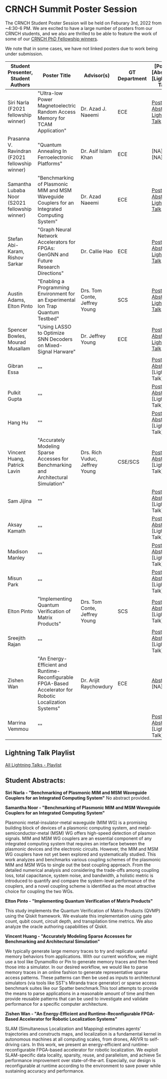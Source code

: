 # CRNCH Summit Poster Session
The CRNCH Student Poster Session will be held on Feburary 3rd, 2022 from ~4:30-6 PM. We are excited to have a large number of posters from our CRNCH students, and we also are thrilled to be able to feature the work of some of our [CRNCH PhD Fellowship winners](https://crnch.gatech.edu/content/crnch-fellowship).

We note that in some cases, we have not linked posters due to work being under submission. 

| Student Presenter, Student Authors | Poster Title | Advisor(s) | GT Department | [Poster] [Abstract] [Lightning Talk] |
| ---------------------------------- | ------------ | ---------- | -------------|-------------------|
| Siri Narla   (F2021 fellowship winner) | "Ultra-low Power Magnetoelectric Random Access Memory for TCAM Application" |   Dr. Azad J. Naeemi | ECE | [Poster](https://github.com/gt-crnch/crnch-summit-2022/blob/main/student_poster_session/student_posters/Siri_Narla_CRNCH_Summit22_Poster.pdf) [Abstract](#sn) [Lightning Talk](https://mediaspace.gatech.edu/media/Siri+Narla+-+Ultra-low+Power+Magnetoelectric+Random+Access+Memory+for+TCAM+Application/1_mxkw8d4o) |
| Prasanna V. Ravindran (F2021 fellowship winner) | "Quantum Annealing In Ferroelectronic Platforms" |  Dr. Asif Islam Khan |  ECE | [NA] [NA] [NA] |
| Samantha Lubaba Noor  (S2021 fellowship winner) | "Benchmarking of Plasmonic MIM and MSM Waveguide Couplers for an Integrated Computing System" | Dr. Azad Naeemi | ECE | [Poster](https://github.com/gt-crnch/crnch-summit-2022/blob/main/student_poster_session/student_posters/Samantha_Noor_CF_CRNCH_Summit22_Poster.pdf) [Abstract](#san) [Lightning Talk](https://mediaspace.gatech.edu/media/Samantha+Lubaba+Noor+-+Benchmarking+of+Plasmonic+MIM+and+MSM+Waveguide+Couplers+for+an+Integrated+Computing+System/1_0wrzn1lo) |
| Stefan Abi-Karam, Rishov Sarkar | "Graph Neural Network Accelerators for FPGAs: GenGNN and Future Research Directions" | Dr. Callie Hao | ECE | [Poster](https://github.com/gt-crnch/crnch-summit-2022/blob/main/student_poster_session/student_posters/Stefan_AbiKaram_et_al_CRNCH_Summit22_Poster.pdf) [Abstract](#sakm) [Lightning Talk](https://mediaspace.gatech.edu/media/Stefan+Abi-Karam+-+Graph+Neural+Network+Accelerators+for+FPGAsA+GenGNN%C2%A0and+Future+Research+Directions/1_f879i1vc) |
| Austin Adams, Elton Pinto | "Enabling a Programming Environment for an Experimental Ion Trap Quantum Testbed" | Drs. Tom Conte, Jeffrey Young | SCS | [Poster](https://github.com/gt-crnch/crnch-summit-2022/blob/main/student_poster_session/student_posters/Austin_Adams_et_al_CRNCH_Summit22_Poster.pdf) [Abstract](#aa) [Lightning Talk](https://mediaspace.gatech.edu/media/Austin+Adams+-+Enabling+a+Programming+Environment+for+an+Experimental+Ion+Trap+Quantum+Testbed/1_9vfw61zj) |
| Spencer Bowles, Mourad Musallam | "Using LASSO to Optimize SNN Decoders on Mixed-Signal Harware" | Dr. Jeffrey Young | ECE | [Poster](https://github.com/gt-crnch/crnch-summit-2022/blob/main/student_poster_session/student_posters/Spencer_Bowles_CRNCH_Summit22_Poster.pdf) [Abstract](#sb) [Lightning Talk](https://mediaspace.gatech.edu/media/Spencer+Bowles+-+Using+LASSO+to+Optimize+SNN+Decoders+on+Mixed-Signal+Harware/1_l40dncyw) |
| Gibran Essa | "" |  |  | [Poster]() [Abstract](#ge) [Lightning Talk] |
| Pulkit Gupta | "" |  |  | [Poster]() [Abstract](#ge) [Lightning Talk] |
| Hang Hu | "" |  |  | [Poster]() [Abstract](#ge) [Lightning Talk] |
| Vincent Huang, Patrick Lavin | "Accurately Modeling Sparse Accesses for Benchmarking and Architectural Simulation" | Drs. Rich Vuduc, Jeffrey Young | CSE/SCS | [Poster](https://github.com/gt-crnch/crnch-summit-2022/blob/main/student_poster_session/student_posters/Vincent_Huang_CRNCH_Summit22_Poster.pdf) [Abstract](#vh) [Lightning Talk] |
| Sam Jijina | "" |  |  | [Poster]() [Abstract](#ge) [Lightning Talk] |
| Aksay Kamath | "" |  |  | [Poster]() [Abstract](#ge) [Lightning Talk] |
| Madison Manley | "" |  |  | [Poster]() [Abstract](#ge) [Lightning Talk] |
| Misun Park | "" |  |  | [Poster]() [Abstract](#ge) [Lightning Talk] |
| Elton Pinto | "Implementing Quantum Verification of Matrix Products" | Drs. Tom Conte, Jeffrey Young | SCS | [Poster](https://github.com/gt-crnch/crnch-summit-2022/blob/main/student_poster_session/student_posters/Elton_Pinto_CRNCH_Summit22_Poster.pdf) [Abstract](#ep) [Lightning Talk] |
| Sreejith Rajan | "" |  |  | [Poster]() [Abstract](#ge) [Lightning Talk] |
| Zishen Wan | "An Energy-Efficient and Runtime-Reconfigurable FPGA-Based Accelerator for Robotic Localization Systems" | Dr. Arijit Raychowdury | ECE | [Abstract](#zw) [NA] [NA] |
| Marrina Vemmou | "" |  |  | [Poster]() [Abstract](#ge) [Lightning Talk] |

## Lightning Talk Playlist
[All Lightning Talks - Playlist](https://mediaspace.gatech.edu/playlist/dedicated/1_cuzeaxps/)

## Student Abstracts:

<a id="sn">**Siri Narla - "Benchmarking of Plasmonic MIM and MSM Waveguide Couplers for an Integrated Computing System"**</a>
No abstract provided.

<a id="san">**Samantha Noor - "Benchmarking of Plasmonic MIM and MSM Waveguide Couplers for an Integrated Computing System"**</a>

Plasmonic metal-insulator-metal waveguide (MIM WG) is a promising building
block of devices of a plasmonic computing system, and metal-semiconductor-metal (MSM)
WG offers high-speed detection of plasmon signals. MIM and MSM WG couplers are an
essential component of any integrated computing system that requires an interface between the
plasmonic devices and the electronic circuits. However, the MIM and MSM WG couplers have
not yet been explored and systematically studied. This work analyzes and benchmarks various
coupling schemes of the plasmonic MIM and MSM WGs to single out the best coupling approach.
From the detailed numerical analysis and considering the trade-offs among coupling loss, total
capacitance, system noise, and bandwidth, a holistic metric is introduced to quantify and compare
the system-level performance of the couplers, and a novel coupling scheme is identified as the
most attractive choice for coupling the two WGs.

<a id="ep">**Elton Pinto - "Implementing Quantum Verification of Matrix Products"**</a>

This study implements the Quantum Verification of Matrix Products (QVMP) using the Qiskit framework. We evaluate this implementation using gate count, qubit count, circuit depth, and transpilation time metrics. We also analyze the oracle authoring capabilities of Qiskit.

<a id="vh">**Vincent Huang - "Accurately Modeling Sparse Accesses for Benchmarking and Architectural Simulation"**</a>

We typically generate large memory traces to try and replicate useful memory behaviors from applications. With our current workflow, we might use a tool like DynamoRio or Pin to generate memory traces and then feed those into a simulator. In our desired workflow, we would like to parse memory traces in an online fashion to generate representative sparse access patterns. These patterns can then be used as inputs to architectural simulators (via tools like SST's Miranda trace generator) or sparse access benchmark suites like our Spatter benchmark.This tool attempts to provide the means to parse applications in a reasonable amount of time and then provide reusable patterns that can be used to investigate and validate performance for a specific computer architecture.

<a id="zw">**Zishen Wan - "An Energy-Efficient and Runtime-Reconfigurable FPGA-Based Accelerator for Robotic Localization Systems"**</a>

SLAM (Simultaneous Localization and Mapping) estimates agents’ trajectories and constructs maps, and localization is a fundamental kernel in autonomous machines at all computing scales, from drones, AR/VR to self-driving cars. In this work, we present an energy-efficient and runtime-reconfigurable FPGA-based accelerator for robotic localization. We exploit SLAM-specific data locality, sparsity, reuse, and parallelism, and achieve 5x performance improvement over state-of-the-art. Especially, our design is reconfigurable at runtime according to the environment to save power while sustaining accuracy and performance.

